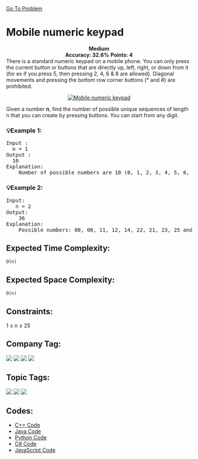  [Go To Problem](https://www.geeksforgeeks.org/problems/mobile-numeric-keypad5456/1)
# Mobile numeric keypad



<div align="center">
  <strong>Medium</strong>    
</div>
<div align="center">
       <strong>Accuracy: 32.6%</strong>    
               <strong>Points: 4</strong>
</div>
There is a standard numeric keypad on a mobile phone. You can only press the current button or buttons that are directly up, left, right, or down from it (for ex if you press 5, then pressing 2, 4, 6 & 8 are allowed). Diagonal movements and pressing the bottom row corner buttons (* and #) are prohibited.

<p align="center">
  <a href="https://www.geeksforgeeks.org/problems/mobile-numeric-keypad5456/1"><img src="https://media.geeksforgeeks.org/img-practice/prod/addEditProblem/704157/Web/Other/blobid0_1718345574.png" alt="Mobile numeric keypad
"></a>
</p>

Given a number <strong>n</strong>, find the number of possible unique sequences of length n that you can create by pressing buttons. You can start from any digit.


### 💡Example 1:
<pre>
Input :
  n = 1
Output :
  10
Explanation:
    Number of possible numbers are 10 (0, 1, 2, 3, 4, 5, 6, 7, 8, 9)  
</pre>

### 💡Example 2:

<pre>
Input:
   n = 2
Output: 
    36
Explanation: 
    Possible numbers: 00, 08, 11, 12, 14, 22, 21, 23, 25 and so on. If we start with 0, valid numbers will be 00, 08 (count: 2). If we start with 1, valid numbers will be 11, 12, 14 (count: 3). If we start with 2, valid numbers  will be 22, 21, 23,25 (count: 4). If we start with 3, valid numbers will be 33, 32, 36 (count: 3). If we start with 4, valid numbers will be 44,41,45,47 (count: 4). If we start with 5, valid numbers will be 55,54,52,56,58 (count: 5) and so on.
</pre>

## Expected Time Complexity:
 ```O(n)```
## Expected Space Complexity: 
```O(n)```

## Constraints: 

1 ≤ n ≤ 25

## Company Tag: 
<p align="left">
<a href="https://www.geeksforgeeks.org/explore/?company[]=Flipkart"><img src="https://img.shields.io/badge/Flipkart-10000?style=for-the-badge&logo=Flipkart&logoColor=FFFFFF&labelColor=D88913&color=2A79D7"/></a>
<a href="https://www.geeksforgeeks.org/explore/?company[]=Microsoft"><img src="https://img.shields.io/badge/Microsoft-10000?style=for-the-badge&logo=Microsoft&logoColor=FFFFFF&labelColor=43822C&color=43822C"/></a>
<a href="https://www.geeksforgeeks.org/explore/?company[]=MAQ%20Software"><img src="https://img.shields.io/badge/MAQ%20Software-10000?style=for-the-badge&logo=MAQ%20Software&logoColor=FFFFFF&labelColor=FC4100&color=FC4100"/></a>
<a href="https://www.geeksforgeeks.org/explore/?company[]=Sprinklr"><img src="https://img.shields.io/badge/Sprinklr-10000?style=for-the-badge&logo=Sprinklr&logoColor=FFFFFF&labelColor=C40C0C&color=C40C0C"/></a>
</p>



## Topic Tags:
<p align="left">
<a href="https://www.geeksforgeeks.org/explore/?category[]=Dynamic%20Programming"><img src="https://img.shields.io/badge/Dynamic%20Programming-100000?style=flat&logo=Dynamic%20Programming&logoColor=F7F7F7&labelcolor=2A79D7&color=2A79D7" /></a>
<a href="https://www.geeksforgeeks.org/explore/?category[]=Algorithms"><img src="https://img.shields.io/badge/Algorithms-100000?style=flat&logo=Algorithms&logoColor=FFFFFF&labelColor=FC4100&color=FC4100"/></a>
<a href="https://www.geeksforgeeks.org/explore/?category[]=Mathematical"><img src="https://img.shields.io/badge/Mathematical-100000?style=flat&logo=https://www.geeksforgeeks.org/explore/?category[]=Mathematical&logoColor=F7F7F7&labelcolor=2A79D7&color=D1BB9E" /></a>




## Codes:

 - [C++ Code](https://github.com/HackResist/GeeksForGeeks-POTD/blob/main/June/15-06-2024/Mobile%20numeric%20keypad.cpp) 
 - [Java Code](https://github.com/HackResist/GeeksForGeeks-POTD/blob/main/June/15-06-2024/Mobile%20numeric%20keypad.java)
 - [Python Code](https://github.com/HackResist/GeeksForGeeks-POTD/blob/main/June/15-06-2024/Mobile%20numeric%20keypad.py)
 - [C# Code](https://github.com/HackResist/GeeksForGeeks-POTD/blob/main/June/15-06-2024/Mobile%20numeric%20keypad.cs)
 - [JavaScript Code](https://github.com/HackResist/GeeksForGeeks-POTD/blob/main/June/15-06-2024/Mobile%20numeric%20keypad.js)
